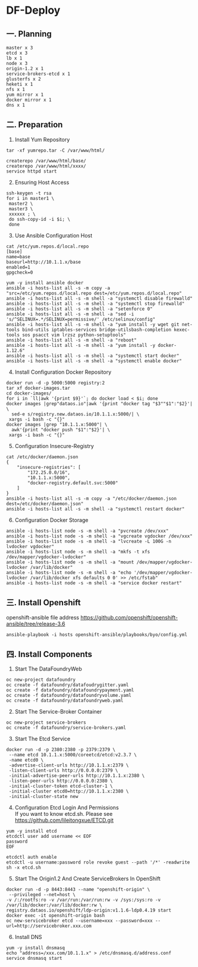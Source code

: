# DF-Deploy
## 一. Planning
```
master x 3 
etcd x 3    
lb x 1    
node x 3  
origin-1.2 x 1    
service-brokers-etcd x 1    
glusterfs x 2    
heketi x 1    
nfs x 1    
yum mirror x 1    
docker mirror x 1    
dns x 1   
```
## 二. Preparation
    
1. Install Yum Repository  
```
tar -xf yumrepo.tar -C /var/www/html/
   
createrepo /var/www/html/base/
createrepo /var/www/html/xxxx/
service httpd start
```     
2. Ensuring Host Access
```
ssh-keygen -t rsa  
for i in master1 \
 master2 \
 master3 \
 xxxxxx ; \
 do ssh-copy-id -i $i; \
 done
```     
3. Use Ansible Configuration Host
```
cat /etc/yum.repos.d/local.repo
[base]
name=base
baseurl=http://10.1.1.x/base
enabled=1
gpgcheck=0

yum -y install ansible docker
ansible -i hosts-list all -s -m copy -a "src=/etc/yum.repos.d/local.repo dest=/etc/yum.repos.d/local.repo"
ansible -i hosts-list all -s -m shell -a "systemctl disable firewalld"
ansible -i hosts-list all -s -m shell -a "systemctl stop firewalld"
ansible -i hosts-list all -s -m shell -a "setenforce 0"
ansible -i hosts-list all -s -m shell -a "sed -i 's/^SELINUX=.*/SELINUX=permissive/' /etc/selinux/config"
ansible -i hosts-list all -s -m shell -a "yum install -y wget git net-tools bind-utils iptables-services bridge-utilsbash-completion kexec-tools sos psacct vim lrzsz python-setuptools"
ansible -i hosts-list all -s -m shell -a "reboot"
ansible -i hosts-list all -s -m shell -a "yum install -y docker-1.12.6"
ansible -i hosts-list all -s -m shell -a "systemctl start docker"
ansible -i hosts-list all -s -m shell -a "systemctl enable docker"
```
4. Install Configuration Docker Repository
```
docker run -d -p 5000:5000 registry:2
tar xf docker-images.tar
cd docker-images/
for i in `ll|awk '{print $9}'`; do docker load < $i; done
docker images |grep"dataos.io"|awk '{print "docker tag "$3""$1":"$2}'| \
  sed-e s/registry.new.dataos.io/10.1.1.x:5000/| \
 xargs -i bash -c "{}"
docker images |grep "10.1.1.x:5000"| \
  awk'{print "docker push "$1":"$2}'| \
 xargs -i bash -c "{}"
```
5. Configuration Insecure-Registry
```
cat /etc/docker/daemon.json
{
    "insecure-registries": [
        "172.25.0.0/16",
        "10.1.1.x:5000",
        "docker-registry.default.svc:5000"
    ]
}
ansible -i hosts-list all -s -m copy -a "/etc/docker/daemon.json dest=/etc/docker/daemon.json"
ansible -i hosts-list all -s -m shell -a "systemctl restart docker"
```
6. Configuration Docker Storage
```
ansible -i hosts-list node -s -m shell -a "pvcreate /dev/xxx"
ansible -i hosts-list node -s -m shell -a "vgcreate vgdocker /dev/xxx"
ansible -i hosts-list node -s -m shell -a "lvcreate -L 100G -n lvdocker vgdocker"
ansible -i hosts-list node -s -m shell -a "mkfs -t xfs /dev/mapper/vgdocker-lvdocker"
ansible -i hosts-list node -s -m shell -a "mount /dev/mapper/vgdocker-lvdocker /var/lib/docker"
ansible -i hosts-list node -s -m shell -a "echo '/dev/mapper/vgdocker-lvdocker /var/lib/docker xfs defaults 0 0' >> /etc/fstab" 
ansible -i hosts-list node -s -m shell -a "service docker restart"
```
## 三. Install Openshift
openshift-ansible file address https://github.com/openshift/openshift-ansible/tree/release-3.6
```
ansible-playbook -i hosts openshift-ansible/playbooks/byo/config.yml
```
## 四. Install Components

1. Start The DataFoundryWeb
```
oc new-project datafoundry
oc create -f datafoundry/datafoudrygitter.yaml
oc create -f datafoundry/datafoundrypayment.yaml
oc create -f datafoundry/datafoundryvolume.yaml
oc create -f datafoundry/datafoundryweb.yaml
```

2. Start The Service-Broker Container
```
oc new-project service-brokers
oc create -f datafoundry/service-brokers.yaml
```      
3. Start The Etcd Service
```
docker run -d -p 2380:2380 -p 2379:2379 \
 --name etcd 10.1.1.x:5000/coreetcd/etcd:v2.3.7 \
 -name etcd0 \
 -advertise-client-urls http://10.1.1.x:2379 \
 -listen-client-urls http://0.0.0.0:2379 \
 -initial-advertise-peer-urls http://10.1.1.x:2380 \
 -listen-peer-urls http://0.0.0.0:2380 \
 -initial-cluster-token etcd-cluster-1 \
 -initial-cluster etcd0=http://10.1.1.x:2380 \
 -initial-cluster-state new
```     
4. Configuration Etcd Login And Permissions      
If you want to know etcd.sh. Please see https://github.com/lileitongxue/ETCD.git
```
yum -y install etcd
etcdctl user add username << EOF
password
EOF

etcdctl auth enable
etcdctl -u username:password role revoke guest --path '/*' -readwrite
sh -x etcd.sh
```       
5. Start The Origin1.2 And Create ServiceBrokers In OpenShift
```
docker run -d -p 8443:8443 --name "openshift-origin" \
 --privileged --net=host \
-v /:/rootfs:ro -v /var/run:/var/run:rw -v /sys:/sys:ro -v /var/lib/docker:/var/lib/docker:rw \
registry.dataos.io/openshift/ldp-origin:v1.1.6-ldp0.4.19 start
docker exec -it openshift-origin bash
oc new-servicebroker etcd --username=xxx --password=xxx --url=http://servicebroker.xxx.com
```       
6. Install DNS
```
yum -y install dnsmasq 
echo "address=/xxx.com/10.1.1.x" > /etc/dnsmasq.d/address.conf
service dnsmasq start
```
